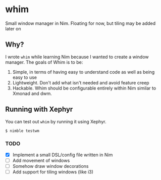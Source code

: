 # whim
Small window manager in Nim. Floating for now, but tiling may be added later on

## Why?
I wrote `whim` while learning Nim because I wanted to create a window manager.
The goals of Whim is to be:
1. Simple, in terms of having easy to understand code as well as being easy to use
2. Lightweight. Don't add what isn't needed and avoid feature creep
3. Hackable. Whim should be configurable entirely within Nim similar to Xmonad and dwm.


## Running with Xephyr
You can test out `whim` by running it using Xephyr. 
```sh
$ nimble testwm
```

### TODO
- [x] Implement a small DSL/config file written in Nim
- [ ] Add movement of windows
- [ ] Somehow draw window decorations
- [ ] Add support for tiling windows (like i3)